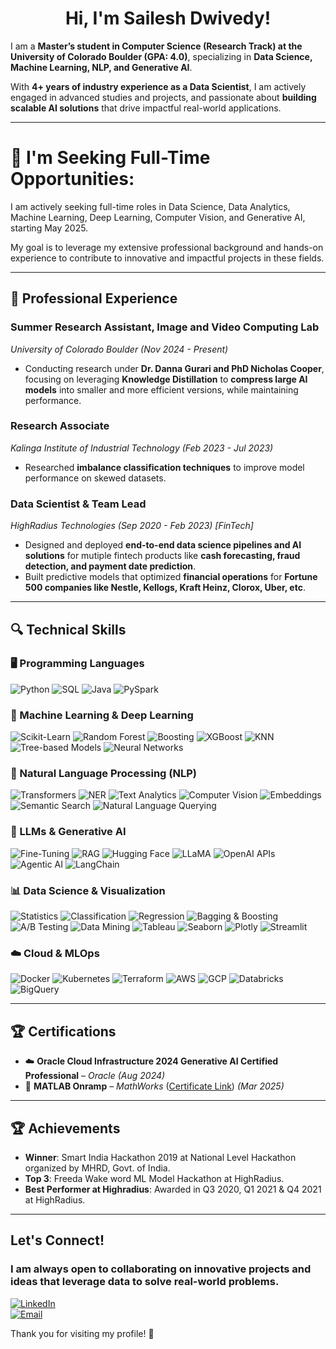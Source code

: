 # <h1 align="center"> Hi, I'm Sailesh Dwivedy!</h1>

I am a **Master’s student in Computer Science (Research Track) at the University of Colorado Boulder (GPA: 4.0)**, specializing in **Data Science, Machine Learning, NLP, and Generative AI**. 

With **4+ years of industry experience as a Data Scientist**, I am actively engaged in advanced studies and projects, and passionate about **building scalable AI solutions** that drive impactful real-world applications.  

---

# 🌟 I'm Seeking Full-Time Opportunities:

I am actively seeking full-time roles in Data Science, Data Analytics, Machine Learning, Deep Learning, Computer Vision, and Generative AI, starting May 2025. 

My goal is to leverage my extensive professional background and hands-on experience to contribute to innovative and impactful projects in these fields.

---

## 🌟 Professional Experience

### **Summer Research Assistant, Image and Video Computing Lab**  
*University of Colorado Boulder (Nov 2024 - Present)*  
- Conducting research under **Dr. Danna Gurari and PhD Nicholas Cooper**, focusing on leveraging **Knowledge Distillation** to **compress large AI models**  into smaller and more efficient versions, while maintaining performance.  

### **Research Associate**  
*Kalinga Institute of Industrial Technology (Feb 2023 - Jul 2023)*  
- Researched **imbalance classification techniques** to improve model performance on skewed datasets.  

### **Data Scientist & Team Lead**  
*HighRadius Technologies (Sep 2020 - Feb 2023) [FinTech]*  
- Designed and deployed **end-to-end data science pipelines and AI solutions** for mutiple fintech products like **cash forecasting, fraud detection, and payment date prediction**.  
- Built predictive models that optimized **financial operations** for **Fortune 500 companies like Nestle, Kellogs, Kraft Heinz, Clorox, Uber, etc**.  

---

## 🔍 Technical Skills

### **🖥️ Programming Languages**
![Python](https://img.shields.io/badge/Python-3670A0?style=for-the-badge&logo=python&logoColor=ffdd54)
![SQL](https://img.shields.io/badge/SQL-%2300599C.svg?style=for-the-badge&logo=sqlite&logoColor=white)
![Java](https://img.shields.io/badge/Java-%23ED8B00.svg?style=for-the-badge&logo=openjdk&logoColor=white)
![PySpark](https://img.shields.io/badge/PySpark-%23E25A1C.svg?style=for-the-badge&logo=apachespark&logoColor=white)

### **🤖 Machine Learning & Deep Learning**
![Scikit-Learn](https://img.shields.io/badge/Scikit--Learn-%23F7931E.svg?style=for-the-badge&logo=scikit-learn&logoColor=white)
![Random Forest](https://img.shields.io/badge/Random%20Forest-%23FF5733.svg?style=for-the-badge&logo=scikit-learn&logoColor=white)
![Boosting](https://img.shields.io/badge/Boosting-%23E67E22.svg?style=for-the-badge&logo=xgboost&logoColor=white)
![XGBoost](https://img.shields.io/badge/XGBoost-%23FF7F0E.svg?style=for-the-badge&logo=xgboost&logoColor=white)
![KNN](https://img.shields.io/badge/KNN-%2315A9C5.svg?style=for-the-badge&logo=scikit-learn&logoColor=white)
![Tree-based Models](https://img.shields.io/badge/Tree--Based%20Models-%23007396.svg?style=for-the-badge&logo=decisiontree&logoColor=white)
![Neural Networks](https://img.shields.io/badge/Neural%20Networks-%230075A5.svg?style=for-the-badge&logo=pytorch&logoColor=white)

### **📝 Natural Language Processing (NLP)**
![Transformers](https://img.shields.io/badge/Transformers-%2300BFFF.svg?style=for-the-badge&logo=huggingface&logoColor=white)
![NER](https://img.shields.io/badge/Named%20Entity%20Recognition-%234A90E2.svg?style=for-the-badge&logo=spacy&logoColor=white)
![Text Analytics](https://img.shields.io/badge/Text%20Analytics-%23D4AC0D.svg?style=for-the-badge&logo=openai&logoColor=white)
![Computer Vision](https://img.shields.io/badge/Computer%20Vision-%23FF6F00.svg?style=for-the-badge&logo=tensorflow&logoColor=white)
![Embeddings](https://img.shields.io/badge/Embeddings-%237D3C98.svg?style=for-the-badge&logo=vector-db&logoColor=white)
![Semantic Search](https://img.shields.io/badge/Semantic%20Search-%2345b39c.svg?style=for-the-badge&logo=elasticsearch&logoColor=white)
![Natural Language Querying](https://img.shields.io/badge/Natural%20Language%20Querying-%237D3C98.svg?style=for-the-badge&logo=elastic&logoColor=white)

### **🤖 LLMs & Generative AI**
![Fine-Tuning](https://img.shields.io/badge/Fine--Tuning-%23E44D26.svg?style=for-the-badge&logo=keras&logoColor=white)
![RAG](https://img.shields.io/badge/Retrieval--Augmented%20Generation-%23007396.svg?style=for-the-badge&logo=vector-db&logoColor=white)
![Hugging Face](https://img.shields.io/badge/HuggingFace-%23FFDE57.svg?style=for-the-badge&logo=huggingface&logoColor=black)
![LLaMA](https://img.shields.io/badge/LLaMA-%23FF6F00.svg?style=for-the-badge&logo=llamaindex&logoColor=white)
![OpenAI APIs](https://img.shields.io/badge/OpenAI%20APIs-%23000000.svg?style=for-the-badge&logo=openai&logoColor=white)
![Agentic AI](https://img.shields.io/badge/Agentic%20AI-%23F7931E.svg?style=for-the-badge&logo=ai&logoColor=white)
![LangChain](https://img.shields.io/badge/LangChain-%23F7931E.svg?style=for-the-badge&logo=langchain&logoColor=white)

### **📊 Data Science & Visualization**
![Statistics](https://img.shields.io/badge/Statistics-%234285F4.svg?style=for-the-badge&logo=r&logoColor=white)
![Classification](https://img.shields.io/badge/Classification-%23FF5733.svg?style=for-the-badge&logo=scikit-learn&logoColor=white)
![Regression](https://img.shields.io/badge/Regression-%2315A9C5.svg?style=for-the-badge&logo=scikit-learn&logoColor=white)
![Bagging & Boosting](https://img.shields.io/badge/Bagging%20&%20Boosting-%23F39C12.svg?style=for-the-badge&logo=xgboost&logoColor=white)
![A/B Testing](https://img.shields.io/badge/A/B%20Testing-%234A90E2.svg?style=for-the-badge&logo=analytics&logoColor=white)
![Data Mining](https://img.shields.io/badge/Data%20Mining-%234A90E2.svg?style=for-the-badge&logo=databricks&logoColor=white)
![Tableau](https://img.shields.io/badge/Tableau-%23E97627.svg?style=for-the-badge&logo=tableau&logoColor=white)
![Seaborn](https://img.shields.io/badge/Seaborn-%23007ACC.svg?style=for-the-badge&logo=python&logoColor=white)
![Plotly](https://img.shields.io/badge/Plotly-%23F2A900.svg?style=for-the-badge&logo=python&logoColor=white)
![Streamlit](https://img.shields.io/badge/Streamlit-%23FF4C00.svg?style=for-the-badge&logo=streamlit&logoColor=white)

### **☁️ Cloud & MLOps**
![Docker](https://img.shields.io/badge/Docker-%230db7ed.svg?style=for-the-badge&logo=docker&logoColor=white)
![Kubernetes](https://img.shields.io/badge/Kubernetes-%23326CE5.svg?style=for-the-badge&logo=kubernetes&logoColor=white)
![Terraform](https://img.shields.io/badge/Terraform-%235835CC.svg?style=for-the-badge&logo=terraform&logoColor=white)
![AWS](https://img.shields.io/badge/AWS-%23FF9900.svg?style=for-the-badge&logo=amazon-aws&logoColor=white)
![GCP](https://img.shields.io/badge/GCP-%234285F4.svg?style=for-the-badge&logo=google-cloud&logoColor=white)
![Databricks](https://img.shields.io/badge/Databricks-%23FF3621.svg?style=for-the-badge&logo=databricks&logoColor=white)
![BigQuery](https://img.shields.io/badge/BigQuery-%23007396.svg?style=for-the-badge&logo=google-cloud&logoColor=white)

---

## 🏆 Certifications  
- ☁️ **Oracle Cloud Infrastructure 2024 Generative AI Certified Professional** – *Oracle* *(Aug 2024)*
- 📜 **MATLAB Onramp** – *MathWorks* ([Certificate Link](https://matlabacademy.mathworks.com/progress/share/certificate.html?id=e026d16c-3c16-4ef5-b978-350e30dc1017&)) *(Mar 2025)*  

---

## 🏆 Achievements
- **Winner**: Smart India Hackathon 2019 at National Level Hackathon organized by MHRD, Govt. of India.
- **Top 3**: Freeda Wake word ML Model Hackathon at HighRadius.
- **Best Performer at Highradius**: Awarded in Q3 2020, Q1 2021 & Q4 2021 at HighRadius.

---

## Let's Connect!  

### I am always open to collaborating on innovative projects and ideas that leverage data to solve real-world problems. 

[![LinkedIn](https://img.shields.io/badge/LinkedIn-%230077B5.svg?logo=linkedin&logoColor=white)](https://linkedin.com/in/saileshdwivedy)  
[![Email](https://img.shields.io/badge/Email-D14836?logo=gmail&logoColor=white)](mailto:sailesh.dwivedy@colorado.edu)  

Thank you for visiting my profile! 🚀
